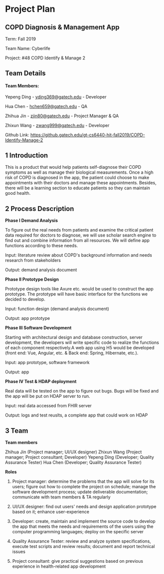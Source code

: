 # Project Plan

## COPD Diagnosis & Management App 
Term: Fall 2019

Team Name: Cyberlife

Project: #48 COPD Identify & Manage 2

## Team Details

#### Team Members: 
Yepeng Ding - yding369@gatech.edu - Developer

Hua Chen - hchen659@gatech.edu  - QA

Zhihua Jin - zjin80@gatech.edu - Project Manager & QA

Zhixun Wang - zwang999@gatech.edu - Developer

Github Link: https://github.gatech.edu/gt-cs6440-hit-fall2019/COPD-Identify-Manage-2


## 1 Introduction

This is a product that would help patients self-diagnose their COPD symptoms  as well as manage their biological measurements. Once a high risk of COPD is diagnosed in the app, the patient could choose to make appointments with their doctors and manage these appointments. Besides, there will be a learning section to educate patients so they can maintain good health.

## 2 Process Description

**Phase I  Demand Analysis**

To figure out the real needs from patients and examine the critical patient data required for doctors to diagnose, we will use scholar search engine to find out and combine information from all resources. We will define app functions according to these needs.

Input: literature review about COPD's background information and needs research from stakeholders

Output: demand analysis document 

**Phase II Prototype Design**

Prototype design tools like Axure etc. would be used to construct the app prototype. The prototype will have basic interface for the functions we decided to develop.

Input: function design (demand analysis document)

Output: app prototype

**Phase III Software Development**

Starting with architectural design and database construction, server development, the developers will write specific code to realize the functions of each component respectively.A web app using H5 would be developed (front end: Vue, Angular, etc. & Back end: Spring, Hibernate, etc.).

Input: app prototype, software framework 

Output: app 

**Phase IV Test & HDAP deployment**

Real data will be tested on the app to figure out bugs. Bugs will be fixed and the app will be put on HDAP server to run.

Input: real data accessed from FHIR server

Output: logs and test reuslts, a complete app that could work on HDAP

## 3 Team


**Team members** 

Zhihua Jin (Project manager; UI/UX designer)
Zhixun Wang (Project manager; Project consultant; Developer)
Yepeng Ding  (Developer; Quality Assurance Tester)
Hua Chen (Developer; Quality Assurance Tester)

**Roles**
1. Project manager:  determine the problems that the app will solve for its users; figure out how to complete the project on schedule; manage the software development process; update deliverable documentation; communicate with team members & TA regularly
 
2. UI/UX designer: find out users' needs and design application prototype based on it; enhance user-experience  

3. Developer: create, maintain and implement the source code to develop the app that meets the needs and requirements of the users using the computer programming languages; deploy on the specific server

4. Quality Assurance Tester: review and analyze system specifications, execute test scripts and review results;   document and  report technical issues

5. Project consultant: give practical suggestions based on previous experience in  health-related app development

